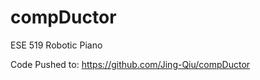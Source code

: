 compDuctor
==========

ESE 519 Robotic Piano

Code Pushed to: https://github.com/Jing-Qiu/compDuctor

[Main found at]:
(https://github.com/Jing-Qiu/compDuctor/blob/master/compDuctor_mbed/mRKv2.0/mrk_uvision_lpc1768/mrk/NanoRk/Projects/compDuctor/main.cpp)
